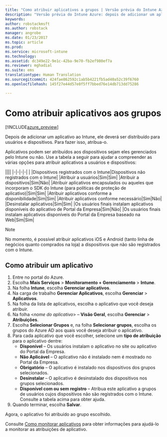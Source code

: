 ```yaml
---
title: "Como atribuir aplicativos a grupos | Versão prévia do Intune Azure | Microsoft Docs"
description: "Versão prévia do Intune Azure: depois de adicionar um aplicativo ao Intune, ele deverá ser atribuído a grupos de usuários ou dispositivos."
keywords: 
author: robstackmsft
ms.author: robstack
manager: angrobe
ms.date: 01/23/2017
ms.topic: article
ms.prod: 
ms.service: microsoft-intune
ms.technology: 
ms.assetid: dc349e22-9e1c-42ba-9e70-fb2ef980ef7a
ms.reviewer: mghadial
ms.suite: ems
translationtype: Human Translation
ms.sourcegitcommit: 424fae862592c1ab5b4221fb5ad40a52c39f6760
ms.openlocfilehash: 145f27e44d57e0f5ff7bbed76e14db713dd75286

---
```


# <a name="how-to-assign-apps-to-groups"></a>Como atribuir aplicativos aos grupos

[!INCLUDE[azure_preview](../includes/azure_preview.md)]

Depois de adicionar um aplicativo ao Intune, ele deverá ser distribuído para usuários e dispositivos. Para fazer isso, atribua-o.

Aplicativos podem ser atribuídos aos dispositivos sejam eles gerenciados pelo Intune ou não. Use a tabela a seguir para ajudar a compreender as várias opções para atribuir aplicativos a usuários e dispositivos:

||||
|-|-|-|-|
|&nbsp;|Dispositivos registrados com o Intune|Dispositivos não registrados com o Intune|
|Atribuir a usuários|Sim|Sim|
|Atribuir a dispositivos|Sim|Não|
|Atribuir aplicativos encapsulados ou aqueles que incorporam o SDK do Intune (para políticas de proteção de aplicativo)|Sim|Sim|
|Atribuir aplicativos conforme a disponibilidade|Sim|Sim|
|Atribuir aplicativos conforme necessário|Sim|Não|
|Desinstalar aplicativos|Sim|Sim|
|Os usuários finais instalam aplicativos disponíveis do aplicativo de Portal da Empresa|Sim|Não|
|Os usuários finais instalam aplicativos disponíveis do Portal da Empresa baseado na Web|Sim|Sim|

> [!NOTE]
> No momento, é possível atribuir aplicativos iOS e Android (tanto linha de negócios quanto comprados na loja) a dispositivos que não são registrados com o Intune.

## <a name="how-to-assign-an-app"></a>Como atribuir um aplicativo

1. Entre no portal do Azure.
2. Escolha **Mais Serviços** > **Monitoramento + Gerenciamento** > **Intune**.
3. Na folha **Intune**, escolha **Gerenciar aplicativos**.
1. Na carga de trabalho **Gerenciar Aplicativos**, escolha **Gerenciar** > **Aplicativos**.
2. Na folha da lista de aplicativos, escolha o aplicativo que você deseja atribuir.
3. Na folha <*nome do aplicativo*> – **Visão Geral**, escolha **Gerenciar** > **Atribuições**.
4. Escolha **Selecionar Grupos** e, na folha **Selecionar grupos**, escolha os grupos do Azure AD aos quais você deseja atribuir o aplicativo.
5. Para cada aplicativo que você escolher, selecione um **tipo de atribuição** para o aplicativo dentre:
    - **Disponível** – Os usuários instalam o aplicativo no site ou aplicativo do Portal da Empresa.
    - **Não Aplicável** – O aplicativo não é instalado nem é mostrado no Portal da Empresa.
    - **Obrigatório** – O aplicativo é instalado nos dispositivos dos grupos selecionados.
    - **Desinstalar** – O aplicativo é desinstalado dos dispositivos nos grupos selecionados.
    - **Disponível com ou sem registro** – Atribua este aplicativo a grupos de usuários cujos dispositivos não são registrados com o Intune. Consulte a tabela acima para obter ajuda.
6. Quando terminar, escolha **Salvar**.

Agora, o aplicativo foi atribuído ao grupo escolhido.

Consulte [Como monitorar aplicativos](monitor-apps.md) para obter informações para ajudá-lo a monitorar as atribuições de aplicativo.



<!--HONumber=Feb17_HO1-->


